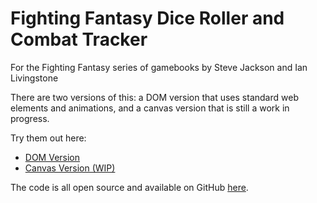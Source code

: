 # Fighting Fantasy Dice Roller and Combat Tracker

For the Fighting Fantasy series of gamebooks by Steve Jackson and Ian Livingstone

There are two versions of this: a DOM version that uses standard web elements and animations, and a canvas version that is still a work in progress.

Try them out here:
- [DOM Version](https://fsyth.github.io/fighting-fantasy/dom/www/)
- [Canvas Version (WIP)](https://fsyth.github.io/fighting-fantasy/canvas/www/)

The code is all open source and available on GitHub [here](https://github.com/fsyth/fighting-fantasy).
